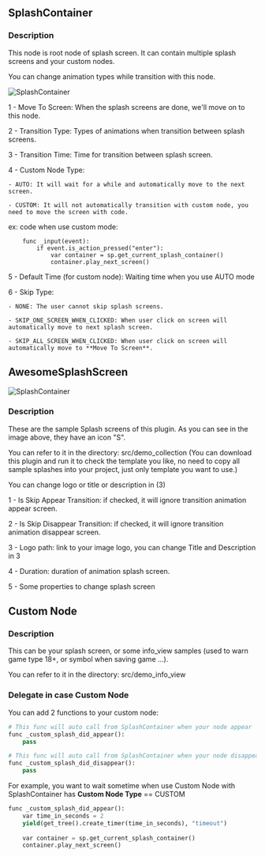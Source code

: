 
## SplashContainer

### Description

This node is root node of splash screen. It can contain multiple splash screens and your custom nodes.

You can change animation types while transition with this node.

![SplashContainer](https://github.com/duongvituan/godot-awesome-splash/blob/master/image_readme/container_splash.png)

1 - Move To Screen: When the splash screens are done, we'll move on to this node.

2 - Transition Type: Types of animations when transition between splash screens.

3 - Transition Time: Time for transition between splash screen.

4 - Custom Node Type: 

    - AUTO: It will wait for a while and automatically move to the next screen.
    
    - CUSTOM: It will not automatically transition with custom node, you need to move the screen with code.
    
ex: code when use custom mode:

```
    func _input(event):
        if event.is_action_pressed("enter"):
            var container = sp.get_current_splash_container()
            container.play_next_screen()
```
    
5 - Default Time (for custom node): Waiting time when you use AUTO mode

6 - Skip Type:

    - NONE: The user cannot skip splash screens.
    
    - SKIP_ONE_SCREEN_WHEN_CLICKED: When user click on screen will automatically move to next splash screen.
    
    - SKIP_ALL_SCREEN_WHEN_CLICKED: When user click on screen will automatically move to **Move To Screen**.

## AwesomeSplashScreen

![SplashContainer](https://github.com/duongvituan/godot-awesome-splash/blob/master/image_readme/splash.png)


### Description

These are the sample Splash screens of this plugin. As you can see in the image above, they have an icon "S".

You can refer to it in the directory: src/demo_collection (You can download this plugin and run it to check the template you like, no need to copy all sample splashes into your project, just only template you want to use.)

You can change logo or title or description in (3)

1 - Is Skip Appear Transition: if checked, it will ignore transition animation appear screen.

2 - Is Skip Disappear Transition: if checked, it will ignore transition animation disappear screen.

3 - Logo path: link to your image logo, you can change Title and Description in 3

4 - Duration: duration of animation splash screen.

5 - Some properties to change splash screen


## Custom Node

### Description
This can be your splash screen, or some info_view samples (used to warn game type 18+, or symbol when saving game ...).

You can refer to it in the directory: src/demo_info_view


### Delegate in case Custom Node

You can add 2 functions to your custom node:

```python
# This func will auto call from SplashContainer when your node appear
func _custom_splash_did_appear():
    pass

# This func will auto call from SplashContainer when your node disappear
func _custom_splash_did_disappear():
    pass
```

For example, you want to wait sometime when use Custom Node with SplashContainer has **Custom Node Type** == CUSTOM

```python
func _custom_splash_did_appear():
    var time_in_seconds = 2
    yield(get_tree().create_timer(time_in_seconds), "timeout")
    
    var container = sp.get_current_splash_container()
    container.play_next_screen()
```
